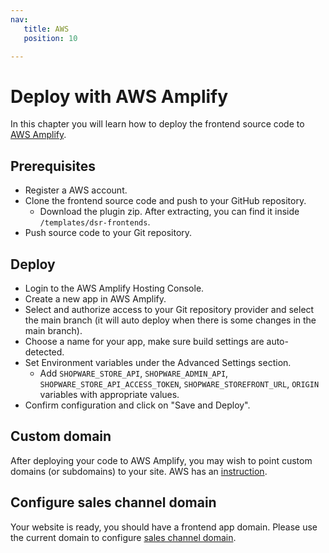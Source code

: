 ```yaml
---
nav:
   title: AWS
   position: 10

---
```


# Deploy with AWS Amplify

In this chapter you will learn how to deploy the frontend source code to [AWS Amplify](https://aws.amazon.com/amplify/).

## Prerequisites

* Register a AWS account.
* Clone the frontend source code and push to your GitHub repository.
  * Download the plugin zip. After extracting, you can find it inside `/templates/dsr-frontends`.
* Push source code to your Git repository.

## Deploy

* Login to the AWS Amplify Hosting Console.
* Create a new app in AWS Amplify.
* Select and authorize access to your Git repository provider and select the main branch (it will auto deploy when there is some changes in the main branch).
* Choose a name for your app, make sure build settings are auto-detected.
* Set Environment variables under the Advanced Settings section.
  * Add `SHOPWARE_STORE_API`, `SHOPWARE_ADMIN_API`, `SHOPWARE_STORE_API_ACCESS_TOKEN`, `SHOPWARE_STOREFRONT_URL`, `ORIGIN` variables with appropriate values.
* Confirm configuration and click on "Save and Deploy".

## Custom domain

After deploying your code to AWS Amplify, you may wish to point custom domains (or subdomains) to your site. AWS has an [instruction](https://docs.aws.amazon.com/amplify/latest/userguide/custom-domains.html).

## Configure sales channel domain

Your website is ready, you should have a frontend app domain. Please use the current domain to configure [sales channel domain](../../configuration/domain-config.md).
